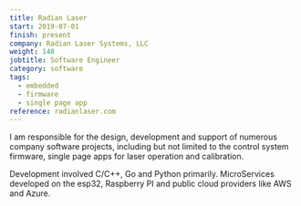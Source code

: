```yaml
---
title: Radian Laser
start: 2019-07-01
finish: present
company: Radian Laser Systems, LLC
weight: 140
jobtitle: Software Engineer
category: software
tags: 
  - embedded
  - firmware
  - single page app
reference: radianlaser.com
---
```


I am responsible for the design, development and support of numerous
company software projects, including but not limited to the control
system firmware, single page apps for laser operation and calibration.

Development involved C/C++, Go and Python primarily.  MicroServices
developed on the esp32, Raspberry PI and public cloud providers like
AWS and Azure.

